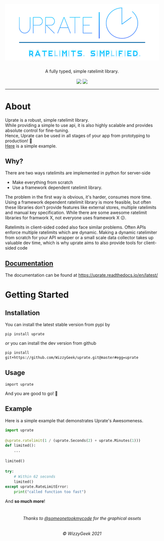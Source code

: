 <h1 align="center">
    <img src="https://github.com/WizzyGeek/WizzyGeek/raw/main/assets/uprate/uprate_logo_rev2.png">
</h1>

<div align="center">
    A fully typed, simple ratelimit library.
</div>

<div align="center">
    <br/>
    <img src="https://forthebadge.com/images/badges/made-with-python.svg">
    <img src="https://forthebadge.com/images/badges/built-with-love.svg">
</div>

<hr/>

# About

Uprate is a robust, simple ratelimit library.<br/>
While providing a simple to use api, it is also highly scalable
and provides absolute control for fine-tuning.<br/> Hence, Uprate
can be used in all stages of your app from prototyping to production! 🚀
<br/>
[Here](#example) is a simple example.

## Why?

There are two ways ratelimits are implemented in python for server-side
 - Make everything from scratch
 - Use a framework dependent ratelimit library.

The problem in the first way is obvious, it's harder, consumes more time.<br/>
Using a framework dependent ratelimit library is more feasible, but often
these libraries don't provide features like external stores, multiple ratelimits
and manual key specification. While there are some awesome ratelimit libraries for
framwork X, not everyone uses framework X 😕.

Ratelimits in client-sided coded also face similar problems. Often APIs enforce multiple
ratelimits which are dynamic. Making a dynamic ratelimiter from scratch for your API wrapper
or a small scale data collector takes up valuable dev time, which is why uprate aims to also
provide tools for client-sided code

## [Documentation](https://uprate.readthedocs.io/en/latest/)

The documentation can be found at <https://uprate.readthedocs.io/en/latest/> <br/>

# Getting Started

## Installation

You can install the latest stable version from pypi by
```
pip install uprate
```
*or* you can install the dev version from github
```
pip install git+https://github.com/WizzyGeek/uprate.git@master#egg=uprate
```
## Usage

```
import uprate
```

And you are good to go! 🤘

## Example

Here is a simple example that demonstrates Uprate's Awesomeness.

```py
import uprate

@uprate.ratelimit(1 / (uprate.Seconds(2) + uprate.Minutes(1)))
def limited():
    ...

limited()

try:
    # Within 62 seconds
    limited()
except uprate.RateLimitError:
    print("called function too fast")
```

And **so much more**!

<div align="center">
    <h1></h1>
    <h6>Thanks to <a href="https://github.com/someonetookmycode">@someonetookmycode</a> for the graphical assets</h6>
    <h6>© WizzyGeek 2021</h6>
</div>
